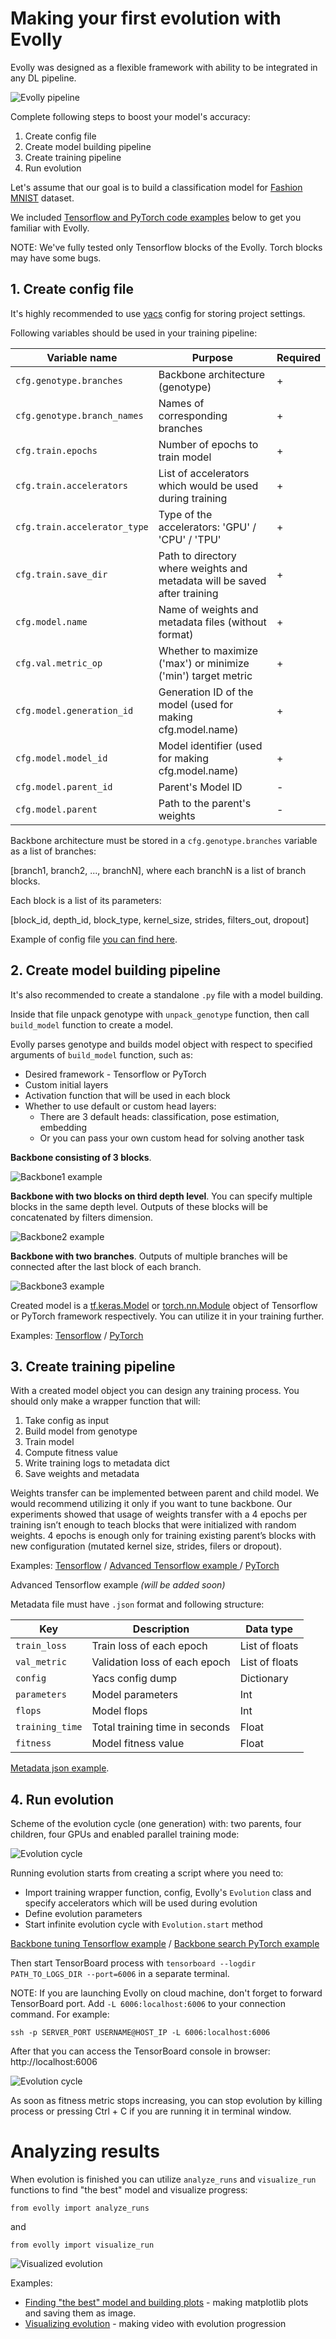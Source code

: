 # Making your first evolution with Evolly

Evolly was designed as a flexible framework with ability to be integrated 
in any DL pipeline. 

![Evolly pipeline](docs/images/pipeline.PNG)

Complete following steps to boost your model's accuracy:  

1. Create config file
2. Create model building pipeline
3. Create training pipeline
4. Run evolution

Let's assume that our goal is to build a classification model for 
[Fashion MNIST](https://github.com/zalandoresearch/fashion-mnist) dataset.

We included [Tensorflow and PyTorch code examples](examples) below to get you familiar with Evolly.

NOTE: We've fully tested only Tensorflow blocks of the Evolly. 
Torch blocks may have some bugs.  

## 1. Create config file

It's highly recommended to use [yacs](https://github.com/rbgirshick/yacs) 
config for storing project settings. 

Following variables should be used in your training pipeline:

| Variable name                | Purpose                                                                   | Required |
|------------------------------|---------------------------------------------------------------------------|----------|
| `cfg.genotype.branches`      | Backbone architecture (genotype)                                          | +        |
| `cfg.genotype.branch_names`  | Names of corresponding branches                                           | +        |
| `cfg.train.epochs`           | Number of epochs to train model                                           | +        |
| `cfg.train.accelerators`     | List of accelerators which would be used during training                  | +        |
| `cfg.train.accelerator_type` | Type of the accelerators: 'GPU' / 'CPU' / 'TPU'                           | +        |
| `cfg.train.save_dir`         | Path to directory where weights and metadata will be saved after training | +        |
| `cfg.model.name`             | Name of weights and metadata files (without format)                       | +        |
| `cfg.val.metric_op`          | Whether to maximize ('max') or minimize ('min') target metric             | +        |
| `cfg.model.generation_id`    | Generation ID of the model (used for making cfg.model.name)               | +        |
| `cfg.model.model_id`         | Model identifier (used for making cfg.model.name)                         | +        |
| `cfg.model.parent_id`        | Parent's Model ID                                                         | -        |
| `cfg.model.parent`           | Path to the parent's weights                                              | -        |

Backbone architecture must be stored in a `cfg.genotype.branches` variable as a list of branches:

[branch1, branch2, ..., branchN], where each branchN is a list of branch blocks.

Each block is a list of its parameters:

[block_id, depth_id, block_type, kernel_size, strides, filters_out, dropout]

Example of config file [you can find here](examples/tf_examples/classification/cfg.py).

## 2. Create model building pipeline

It's also recommended to create a standalone `.py` file with a model building.

Inside that file unpack genotype with `unpack_genotype` function, 
then call `build_model` function to create a model.

Evolly parses genotype and builds model object with respect to specified arguments 
of `build_model` function, such as:
* Desired framework - Tensorflow or PyTorch
* Custom initial layers
* Activation function that will be used in each block
* Whether to use default or custom head layers:
    * There are 3 default heads: classification, pose estimation, embedding
    * Or you can pass your own custom head for solving another task

**Backbone consisting of 3 blocks**.

![Backbone1 example](docs/images/backbone1.PNG)

**Backbone with two blocks on third depth level**. You can specify multiple blocks in the same depth level. 
Outputs of these blocks will be concatenated by filters dimension.

![Backbone2 example](docs/images/backbone2.PNG)

**Backbone with two branches**. Outputs of multiple branches will be connected 
after the last block of each branch.

![Backbone3 example](docs/images/backbone3.PNG)

Created model is a [tf.keras.Model](https://www.tensorflow.org/api_docs/python/tf/keras/Model) or 
[torch.nn.Module](https://pytorch.org/docs/stable/generated/torch.nn.Module.html) object of Tensorflow or 
PyTorch framework respectively. You can utilize it in your training further.

Examples: [Tensorflow](examples/tf_examples/classification/create_model.py) /
[PyTorch](examples/torch_examples/classification/create_model.py)

## 3. Create training pipeline

With a created model object you can design any training process. 
You should only make a wrapper function that will:

1. Take config as input
2. Build model from genotype
3. Train model
4. Compute fitness value
5. Write training logs to metadata dict
6. Save weights and metadata

Weights transfer can be implemented between parent and child model. 
We would recommend utilizing it only if you want to tune backbone.
Our experiments showed that usage of weights transfer with a 4 epochs 
per training isn’t enough to teach blocks that were initialized with random weights. 
4 epochs is enough only for training existing parent’s blocks with new configuration 
(mutated kernel size, strides, filers or dropout).

Examples: [Tensorflow](examples/tf_examples/classification/train.py) / 
[Advanced Tensorflow example ](examples/tf_examples/image_retrieval/train.py) / 
[PyTorch](examples/torch_examples/classification/train.py)

Advanced Tensorflow example _(will be added soon)_

Metadata file must have `.json` format and following structure:

| Key             | Description                    | Data type      |
|-----------------|--------------------------------|----------------|
| `train_loss`    | Train loss of each epoch       | List of floats |
| `val_metric`    | Validation loss of each epoch  | List of floats |
| `config`        | Yacs config dump               | Dictionary     |
| `parameters`    | Model parameters               | Int            |
| `flops`         | Model flops                    | Int            |
| `training_time` | Total training time in seconds | Float          |
| `fitness`       | Model fitness value            | Float          |

[Metadata json example](examples/0000_00001_0.90547_meta.json).

## 4. Run evolution

Scheme of the evolution cycle (one generation) with:
two parents, four children, four GPUs and enabled parallel training mode:

![Evolution cycle](docs/images/evolution_cycle.PNG)

Running evolution starts from creating a script where you need to:

* Import training wrapper function, config, Evolly's `Evolution` class and 
specify accelerators which will be used during evolution
* Define evolution parameters
* Start infinite evolution cycle with `Evolution.start` method

[Backbone tuning Tensorflow example](examples/tf_examples/classification/backbone_tuning.py) 
/ [Backbone search PyTorch example](examples/torch_examples/classification/backbone_search.py)

Then start TensorBoard process with `tensorboard --logdir PATH_TO_LOGS_DIR --port=6006` 
in a separate terminal.

NOTE: If you are launching Evolly on cloud machine, don't forget to forward TensorBoard port. 
Add `-L 6006:localhost:6006` to your connection command. For example:

`ssh -p SERVER_PORT USERNAME@HOST_IP -L 6006:localhost:6006`

After that you can access the TensorBoard console in browser: http://localhost:6006

![Evolution cycle](docs/images/tensorboard.png)

As soon as fitness metric stops increasing, you can stop evolution by killing process or 
pressing Ctrl + C if you are running it in terminal window.

# Analyzing results

When evolution is finished you can utilize `analyze_runs` and `visualize_run` functions
to find "the best" model and visualize progress:

`from evolly import analyze_runs` 

and

`from evolly import visualize_run`

![Visualized evolution](docs/images/evolution_visualization1.gif)

Examples:
* [Finding "the best" model and building plots](examples/build_plots.py) - making matplotlib plots 
and saving them as image.
* [Visualizing evolution](examples/visualize_run.py) - making video with evolution progression
